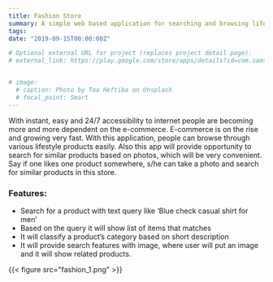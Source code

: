 ```yaml
---
title: Fashion Store
summary: A simple web based application for searching and browsing lifestyle products. Users can search with text and image. 
tags:
date: "2019-09-15T00:00:00Z"

# Optional external URL for project (replaces project detail page).
# external_link: https://play.google.com/store/apps/details?id=com.samsung.android.sdrawing&hl=en_US


# image:
  # caption: Photo by Toa Heftiba on Unsplash
  # focal_point: Smart
---
```


With instant, easy and 24/7 accessibility to internet people are becoming more and more dependent on the e-commerce. E-commerce is on the rise and growing very fast. With this application, people can browse through various lifestyle products easily. Also this app will provide opportunity to search for similar products based on photos, which will be very convenient. Say if one likes one product somewhere, s/he can take a photo and search for similar products in this store.

### Features:
- Search for a product with text query like ‘Blue check casual shirt for men’
- Based on the query it will show list of items that matches
- It will classify a product’s category based on short description
- It will provide search features with image, where user will put an image and it will show related products.

{{< figure src="fashion_1.png" >}}

 
